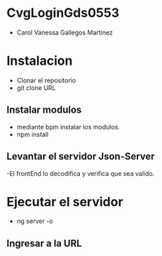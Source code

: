 # CvgLoginGds0553
* Carol Vanessa Gallegos Martinez
# Instalacion
- Clonar el repositorio
- git clone URL
## Instalar modulos
- mediante bpm instalar los modulos.
- npm install
## Levantar el servidor Json-Server
-El frontEnd lo decodifica y verifica que sea valido.

# Ejecutar el servidor
- ng server -o
## Ingresar a la URL

